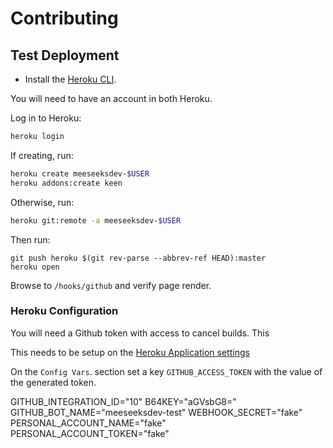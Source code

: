 # Contributing

## Test Deployment

- Install the [Heroku CLI](https://devcenter.heroku.com/articles/heroku-cli#download-and-install).

You will need to have an account in both Heroku.

Log in to Heroku:

```bash
heroku login
```

If creating, run:

```bash
heroku create meeseeksdev-$USER
heroku addons:create keen
```

Otherwise, run:

```bash
heroku git:remote -a meeseeksdev-$USER
```

Then run:

```
git push heroku $(git rev-parse --abbrev-ref HEAD):master
heroku open
```

Browse to `/hooks/github` and verify page render.

### Heroku Configuration

You will need a Github token with access to cancel builds. This 

This needs to be setup on the [Heroku Application settings](https://dashboard.heroku.com/apps/jupyterlab-bot/settings)

On the `Config Vars`. section set a key `GITHUB_ACCESS_TOKEN` with the value of the generated token.

GITHUB_INTEGRATION_ID="10"
B64KEY="aGVsbG8="
GITHUB_BOT_NAME="meeseeksdev-test"
WEBHOOK_SECRET="fake"
PERSONAL_ACCOUNT_NAME="fake"
PERSONAL_ACCOUNT_TOKEN="fake"
